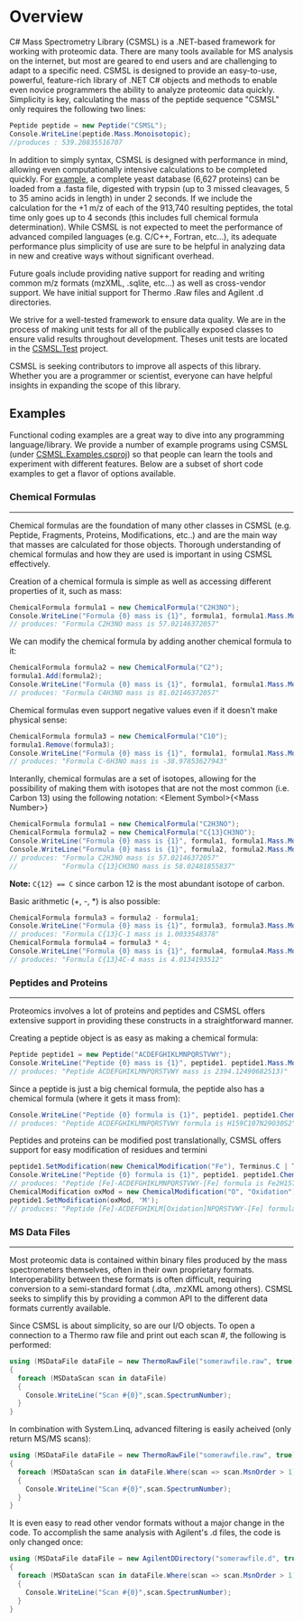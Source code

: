 # Overview
C\# Mass Spectrometry Library (CSMSL) is a .NET-based framework for working with proteomic data. There are many tools available for MS analysis on the internet, but most are geared to end users and are challenging to adapt to a specific need. CSMSL is designed to provide an easy-to-use, powerful, feature-rich library of .NET C\# objects and methods to enable even novice programmers the ability to analyze proteomic data quickly. Simplicity is key, calculating the mass of the peptide sequence "CSMSL" only requires the following two lines:
```csharp
Peptide peptide = new Peptide("CSMSL");
Console.WriteLine(peptide.Mass.Monoisotopic);
//produces : 539.20835516707
```
In addition to simply syntax, CSMSL is designed with performance in mind, allowing even computationally intensive calculations to be completed quickly. For [example](https://github.com/dbaileychess/CSMSL/blob/master/CSMSL.Examples/TrypticDigestion.cs), a complete yeast database (6,627 proteins) can be loaded from a .fasta file, digested with trypsin (up to 3 missed cleavages, 5 to 35 amino acids in length) in under 2 seconds. If we include the calculation for the +1 m/z of each of the 913,740 resulting peptides, the total time only goes up to 4 seconds (this includes full chemical formula determination). While CSMSL is not expected to meet the performance of advanced compiled languages (e.g. C/C++, Fortran, etc...), its adequate performance plus simplicity of use are sure to be helpful in analyzing data in new and creative ways without significant overhead.

Future goals include providing native support for reading and writing common m/z formats (mzXML, .sqlite, etc...) as well as cross-vendor support. We have initial support for Thermo .Raw files and Agilent .d directories. 

We strive for a well-tested framework to ensure data quality. We are in the process of making unit tests for all of the publically exposed classes to ensure valid results throughout development. Theses unit tests are located in the [CSMSL.Test](https://github.com/dbaileychess/CSMSL/tree/master/CSMSL.Tests) project. 

CSMSL is seeking contributors to improve all aspects of this library. Whether you are a programmer or scientist, everyone can have helpful insights in expanding the scope of this library.

## Examples
Functional coding examples are a great way to dive into any programming language/library. We provide a number of example programs using CSMSL (under [CSMSL.Examples.csproj](https://github.com/dbaileychess/CSMSL/tree/master/CSMSL.Examples)) so that people can learn the tools and experiment with different features. Below are a subset of short code examples to get a flavor of options available.

### Chemical Formulas
---------------------
Chemical formulas are the foundation of many other classes in CSMSL (e.g. Peptide, Fragments, Proteins, Modifications, etc..) and are the main way that masses are calculated for those objects. Thorough understanding of chemical formulas and how they are used is important in using CSMSL effectively. 

Creation of a chemical formula is simple as well as accessing different properties of it, such as mass:
```csharp
ChemicalFormula formula1 = new ChemicalFormula("C2H3NO");
Console.WriteLine("Formula {0} mass is {1}", formula1, formula1.Mass.Monoisotopic);
// produces: "Formula C2H3NO mass is 57.02146372057"
```
We can modify the chemical formula by adding another chemical formula to it:
```csharp
ChemicalFormula formula2 = new ChemicalFormula("C2");
formula1.Add(formula2);
Console.WriteLine("Formula {0} mass is {1}", formula1, formula1.Mass.Monoisotopic);
// produces: "Formula C4H3NO mass is 81.02146372057"
```
Chemical formulas even support negative values even if it doesn't make physical sense:
```csharp
ChemicalFormula formula3 = new ChemicalFormula("C10");
formula1.Remove(formula3);
Console.WriteLine("Formula {0} mass is {1}", formula1, formula1.Mass.Monoisotopic);
// produces: "Formula C-6H3NO mass is -38.97853627943"
```
Interanlly, chemical formulas are a set of isotopes, allowing for the possibility of making them with isotopes that are not the most common (i.e. Carbon 13) using the following notation: \<Element Symbol\>{\<Mass Number\>}
```csharp
ChemicalFormula formula1 = new ChemicalFormula("C2H3NO");
ChemicalFormula formula2 = new ChemicalFormula("C{13}CH3NO");
Console.WriteLine("Formula {0} mass is {1}", formula1, formula1.Mass.Monoisotopic);
Console.WriteLine("Formula {0} mass is {1}", formula2, formula2.Mass.Monoisotopic);
// produces: "Formula C2H3NO mass is 57.02146372057"
//           "Formula C{13}CH3NO mass is 58.02481855837"
```
**Note:** `C{12} == C` since carbon 12 is the most abundant isotope of carbon.

Basic arithmetic (+, -, *) is also possible:
```csharp
ChemicalFormula formula3 = formula2 - formula1;
Console.WriteLine("Formula {0} mass is {1}", formula3, formula3.Mass.Monoisotopic);
// produces: "Formula C{13}C-1 mass is 1.0033548378"
ChemicalFormula formula4 = formula3 * 4;
Console.WriteLine("Formula {0} mass is {1}", formula4, formula4.Mass.Monoisotopic);
// produces: "Formula C{13}4C-4 mass is 4.0134193512"
```

### Peptides and Proteins
---------------------
Proteomics involves a lot of proteins and peptides and CSMSL offers extensive support in providing these constructs in a straightforward manner. 

Creating a peptide object is as easy as making a chemical formula:
```csharp
Peptide peptide1 = new Peptide("ACDEFGHIKLMNPQRSTVWY");
Console.WriteLine("Peptide {0} mass is {1}", peptide1. peptide1.Mass.Monoisotopic);
// produces: "Peptide ACDEFGHIKLMNPQRSTVWY mass is 2394.12490682513)"
```
Since a peptide is just a big chemical formula, the peptide also has a chemical formula (where it gets it mass from):
```csharp
Console.WriteLine("Peptide {0} formula is {1}", peptide1. peptide1.ChemicalFormula);
// produces: "Peptide ACDEFGHIKLMNPQRSTVWY formula is H159C107N29O30S2"
```
Peptides and proteins can be modified post translationally, CSMSL offers support for easy modification of residues and termini
```csharp
peptide1.SetModification(new ChemicalModification("Fe"), Terminus.C | Terminus.N);
Console.WriteLine("Peptide {0} formula is {1}", peptide1. peptide1.ChemicalFormula);
// produces: "Peptide [Fe]-ACDEFGHIKLMNPQRSTVWY-[Fe] formula is Fe2H157C107N29O29S2"
ChemicalModification oxMod = new ChemicalModification("O", "Oxidation");
peptide1.SetModification(oxMod, 'M');
// produces: "Peptide [Fe]-ACDEFGHIKLM[Oxidation]NPQRSTVWY-[Fe] formula is Fe2H159C107N29O30S2"
```

### MS Data Files
----------------------
Most proteomic data is contained within binary files produced by the mass spectrometers themselves, often in their own proprietary formats. Interoperability between these formats is often difficult, requiring conversion to a semi-standard format (.dta, .mzXML among others). CSMSL seeks to simplify this by providing a common API to the different data formats currently available.

Since CSMSL is about simplicity, so are our I/O objects. To open a connection to a Thermo raw file and print out each scan #, the following is performed:
```csharp
using (MSDataFile dataFile = new ThermoRawFile("somerawfile.raw", true))
{                     
  foreach (MSDataScan scan in dataFile)
  {             
    Console.WriteLine("Scan #{0}",scan.SpectrumNumber);
  }
}
```
In combination with System.Linq, advanced filtering is easily acheived (only return MS/MS scans):
```csharp
using (MSDataFile dataFile = new ThermoRawFile("somerawfile.raw", true))
{                     
  foreach (MSDataScan scan in dataFile.Where(scan => scan.MsnOrder > 1))
  {             
    Console.WriteLine("Scan #{0}",scan.SpectrumNumber);
  }
}
```
It is even easy to read other vendor formats without a major change in the code. To accomplish the same analysis with Agilent's .d files, the code is only changed once:
```csharp
using (MSDataFile dataFile = new AgilentDDirectory("somerawfile.d", true))
{                     
  foreach (MSDataScan scan in dataFile.Where(scan => scan.MsnOrder > 1))
  {             
    Console.WriteLine("Scan #{0}",scan.SpectrumNumber);
  }
}
```


